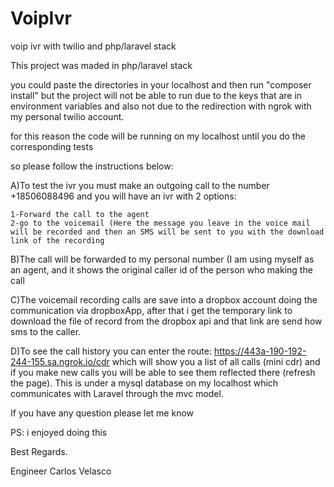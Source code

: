 # VoipIvr
voip ivr with twilio  and php/laravel stack


This project was maded in php/laravel stack

you could paste the directories in your localhost and then run "composer install" but the project will not be able to run due to the keys that are in environment variables and also not due to the redirection with ngrok with my personal twilio account.

for this reason the code will be running on my localhost until you do the corresponding tests

so please follow the instructions below: 

A)To test the ivr you must make an outgoing call to the number +18506088496 and you will have an ivr with 2 options:

	1-Forward the call to the agent
	2-go to the voicemail (Here the message you leave in the voice mail will be recorded and then an SMS will be sent to you with the download link of the recording 

B)The call will be forwarded to my personal number (I am using myself as an agent, and it shows the original caller id of the person who making the call

C)The voicemail recording  calls are save into a dropbox account doing the communication via dropboxApp, after that i get the temporary link to download the file of record from the dropbox api  and that link are send how sms to the caller.

D)To see the call history you can enter the route: https://443a-190-192-244-155.sa.ngrok.io/cdr which will show you a list of all calls (mini cdr) and if you make new calls you will be able to see them reflected there (refresh the page). This is under a mysql database on my localhost which communicates with Laravel through the mvc model.


If you have any question please let me know

PS:  i enjoyed doing this 

Best Regards.

Engineer Carlos Velasco
